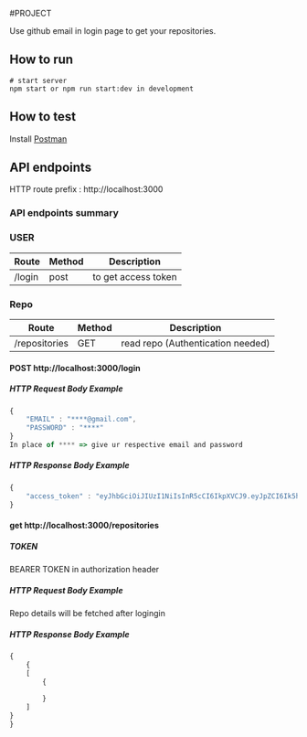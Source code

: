 #PROJECT 

Use github email in login page to get your repositories.

## How to run
```
# start server
npm start or npm run start:dev in development
```
## How to test
Install [Postman](https://www.getpostman.com/)

## API endpoints
HTTP route prefix : http://localhost:3000

### API endpoints summary
### USER
Route      | Method | Description
-----------|--------|--------------------
/login         | post    | to get access token
### Repo
Route      | Method | Description
-----------|--------|--------------------
/repositories  | GET    | read repo (Authentication needed)
#### POST http://localhost:3000/login
##### HTTP Request Body Example
```javascript
{
    "EMAIL" : "****@gmail.com",
    "PASSWORD" : "****"
}
In place of **** => give ur respective email and password
```
##### HTTP Response Body Example
```javascript
{
    "access_token" : "eyJhbGciOiJIUzI1NiIsInR5cCI6IkpXVCJ9.eyJpZCI6Ik5hcmF5YW5AZ21haWwuY29tIiwiaWF0IjoxNjUzODg3NjExLCJleHAiOjE2NTM4ODgyMTF9.GdZBS5LbxPllp-osTSYz6CURZC3eH3a8p7kn0Hx18JE"
}
```
#### get http://localhost:3000/repositories
##### TOKEN 
 BEARER TOKEN in authorization header
##### HTTP Request Body Example
Repo details will be fetched after logingin
##### HTTP Response Body Example
```javascript
{
    {
    [
        {
            
        }
    ]
}
}
```
